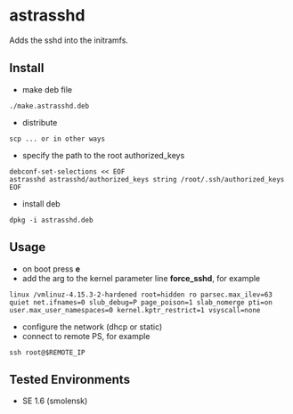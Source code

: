 # astrasshd
Adds the sshd into the initramfs.

## Install

   - make deb file

    ./make.astrasshd.deb

   - distribute

    scp ... or in other ways

   - specify the path to the root authorized_keys

    debconf-set-selections << EOF
    astrasshd astrasshd/authorized_keys string /root/.ssh/authorized_keys
    EOF
   
   - install deb

    dpkg -i astrasshd.deb

## Usage

   - on boot press **e**
   - add the arg to the kernel parameter line **force_sshd**, for example

    linux /vmlinuz-4.15.3-2-hardened root=hidden ro parsec.max_ilev=63 quiet net.ifnames=0 slub_debug=P page_poison=1 slab_nomerge pti=on user.max_user_namespaces=0 kernel.kptr_restrict=1 vsyscall=none

   - configure the network (dhcp or static)
   - connect to remote PS, for example 

    ssh root@$REMOTE_IP

## Tested Environments

- SE 1.6 (smolensk)
